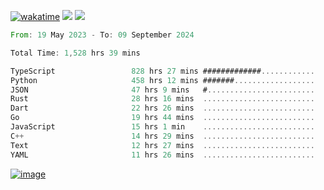 [![wakatime](https://wakatime.com/badge/user/00eead22-fb14-4dd0-ab8a-3625cafbd50d.svg)](https://wakatime.com/@00eead22-fb14-4dd0-ab8a-3625cafbd50d)
![](https://komarev.com/ghpvc/?username=flatypus)
![](https://pixel.flatypus.me/flatypus?type=tracker)
<!--START_SECTION:waka-->

```rust
From: 19 May 2023 - To: 09 September 2024

Total Time: 1,528 hrs 39 mins

TypeScript                 828 hrs 27 mins #############............   53.94 %
Python                     458 hrs 12 mins #######..................   29.83 %
JSON                       47 hrs 9 mins   #........................   03.07 %
Rust                       28 hrs 16 mins  .........................   01.84 %
Dart                       22 hrs 26 mins  .........................   01.46 %
Go                         19 hrs 44 mins  .........................   01.29 %
JavaScript                 15 hrs 1 min    .........................   00.98 %
C++                        14 hrs 29 mins  .........................   00.94 %
Text                       12 hrs 27 mins  .........................   00.81 %
YAML                       11 hrs 26 mins  .........................   00.74 %
```

<!--END_SECTION:waka-->
[<img alt="image" src="https://github.com/flatypus/flatypus/assets/68029599/0a302dc1-501c-43a0-ae8d-37ec4817f3bd">](https://flatypus.me)

